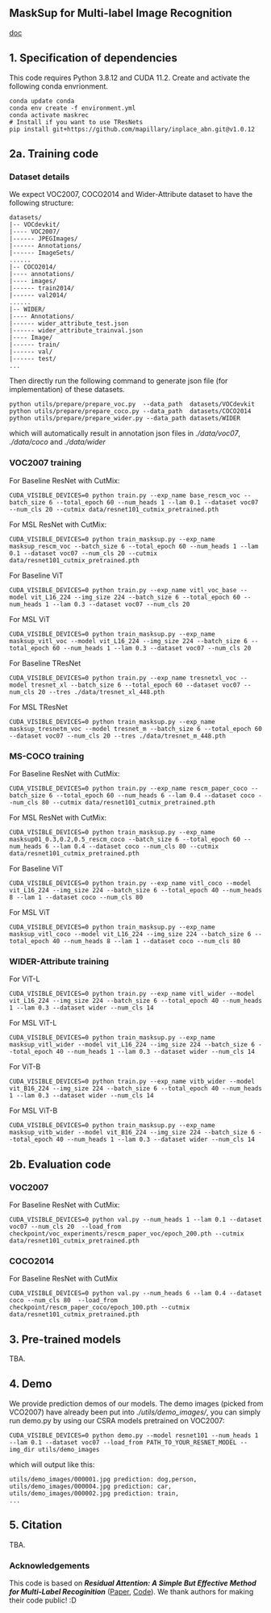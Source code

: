 ## MaskSup for Multi-label Image Recognition


[doc](https://docs.google.com/document/d/1yKBVNr90n2kipyQP4itzt3zvdUfGeSTm2qZ-MJNa8sg/edit?usp=sharing)


## 1. Specification of dependencies

This code requires Python 3.8.12 and CUDA 11.2. Create and activate the following conda envrionment.

```
conda update conda
conda env create -f environment.yml
conda activate maskrec
# Install if you want to use TResNets
pip install git+https://github.com/mapillary/inplace_abn.git@v1.0.12
```

## 2a. Training code

### Dataset details
We expect VOC2007, COCO2014 and Wider-Attribute dataset to have the following structure:
```
datasets/
|-- VOCdevkit/
|---- VOC2007/
|------ JPEGImages/
|------ Annotations/
|------ ImageSets/
......
|-- COCO2014/
|---- annotations/
|---- images/
|------ train2014/
|------ val2014/
......
|-- WIDER/
|---- Annotations/
|------ wider_attribute_test.json
|------ wider_attribute_trainval.json
|---- Image/
|------ train/
|------ val/
|------ test/
...
```
Then directly run the following command to generate json file (for implementation) of these datasets.

```shell
python utils/prepare/prepare_voc.py  --data_path  datasets/VOCdevkit
python utils/prepare/prepare_coco.py --data_path  datasets/COCO2014
python utils/prepare/prepare_wider.py --data_path datasets/WIDER
```
which will automatically result in annotation json files in *./data/voc07*, *./data/coco* and *./data/wider*

### VOC2007 training

For Baseline ResNet with CutMix:

```shell
CUDA_VISIBLE_DEVICES=0 python train.py --exp_name base_rescm_voc --batch_size 6 --total_epoch 60 --num_heads 1 --lam 0.1 --dataset voc07 --num_cls 20 --cutmix data/resnet101_cutmix_pretrained.pth
```

For MSL ResNet with CutMix: 

```shell
CUDA_VISIBLE_DEVICES=0 python train_masksup.py --exp_name masksup_rescm_voc --batch_size 6 --total_epoch 60 --num_heads 1 --lam 0.1 --dataset voc07 --num_cls 20 --cutmix data/resnet101_cutmix_pretrained.pth
```

For Baseline ViT
```
CUDA_VISIBLE_DEVICES=0 python train.py --exp_name vitl_voc_base --model vit_L16_224 --img_size 224 --batch_size 6 --total_epoch 60 --num_heads 1 --lam 0.3 --dataset voc07 --num_cls 20
```

For MSL ViT
```
CUDA_VISIBLE_DEVICES=0 python train_masksup.py --exp_name masksup_vitl_voc --model vit_L16_224 --img_size 224 --batch_size 6 --total_epoch 60 --num_heads 1 --lam 0.3 --dataset voc07 --num_cls 20
```

For Baseline TResNet

```
CUDA_VISIBLE_DEVICES=0 python train.py --exp_name tresnetxl_voc --model tresnet_xl --batch_size 6 --total_epoch 60 --dataset voc07 --num_cls 20 --tres ./data/tresnet_xl_448.pth
```

For MSL TResNet

```
CUDA_VISIBLE_DEVICES=0 python train_masksup.py --exp_name masksup_tresnetm_voc --model tresnet_m --batch_size 6 --total_epoch 60 --dataset voc07 --num_cls 20 --tres ./data/tresnet_m_448.pth
```

### MS-COCO training

For Baseline ResNet with CutMix:

```shell
CUDA_VISIBLE_DEVICES=0 python train.py --exp_name rescm_paper_coco --batch_size 6 --total_epoch 60 --num_heads 6 --lam 0.4 --dataset coco --num_cls 80 --cutmix data/resnet101_cutmix_pretrained.pth
```

For MSL ResNet with CutMix: 

```
CUDA_VISIBLE_DEVICES=0 python train_masksup.py --exp_name masksup01_0.3,0.2,0.5_rescm_coco --batch_size 6 --total_epoch 60 --num_heads 6 --lam 0.4 --dataset coco --num_cls 80 --cutmix data/resnet101_cutmix_pretrained.pth
```

For Baseline ViT
```
CUDA_VISIBLE_DEVICES=0 python train.py --exp_name vitl_coco --model vit_L16_224 --img_size 224 --batch_size 6 --total_epoch 40 --num_heads 8 --lam 1 --dataset coco --num_cls 80
```

For MSL ViT
```
CUDA_VISIBLE_DEVICES=0 python train_masksup.py --exp_name masksup_vitl_coco --model vit_L16_224 --img_size 224 --batch_size 6 --total_epoch 40 --num_heads 8 --lam 1 --dataset coco --num_cls 80
```
### WIDER-Attribute training

For ViT-L
```
CUDA_VISIBLE_DEVICES=0 python train.py --exp_name vitl_wider --model vit_L16_224 --img_size 224 --batch_size 6 --total_epoch 40 --num_heads 1 --lam 0.3 --dataset wider --num_cls 14
```

For MSL ViT-L
```
CUDA_VISIBLE_DEVICES=0 python train_masksup.py --exp_name masksup_vitl_wider --model vit_L16_224 --img_size 224 --batch_size 6 --total_epoch 40 --num_heads 1 --lam 0.3 --dataset wider --num_cls 14
```

For ViT-B
```
CUDA_VISIBLE_DEVICES=0 python train.py --exp_name vitb_wider --model vit_B16_224 --img_size 224 --batch_size 6 --total_epoch 40 --num_heads 1 --lam 0.3 --dataset wider --num_cls 14
```

For MSL ViT-B
```
CUDA_VISIBLE_DEVICES=0 python train_masksup.py --exp_name masksup_vitb_wider --model vit_B16_224 --img_size 224 --batch_size 6 --total_epoch 40 --num_heads 1 --lam 0.3 --dataset wider --num_cls 14
```

## 2b. Evaluation code

### VOC2007

For Baseline ResNet with CutMix:
```shell
CUDA_VISIBLE_DEVICES=0 python val.py --num_heads 1 --lam 0.1 --dataset voc07 --num_cls 20  --load_from checkpoint/voc_experiments/rescm_paper_voc/epoch_200.pth --cutmix data/resnet101_cutmix_pretrained.pth
```

### COCO2014

For Baseline ResNet with CutMix
```shell 
CUDA_VISIBLE_DEVICES=0 python val.py --num_heads 6 --lam 0.4 --dataset coco --num_cls 80  --load_from checkpoint/rescm_paper_coco/epoch_100.pth --cutmix data/resnet101_cutmix_pretrained.pth
```

## 3. Pre-trained models

TBA.

## 4. Demo

We provide prediction demos of our models. The demo images (picked from VCO2007) have already been put into *./utils/demo_images/*, you can simply run demo.py by using our CSRA models pretrained on VOC2007:
```shell
CUDA_VISIBLE_DEVICES=0 python demo.py --model resnet101 --num_heads 1 --lam 0.1 --dataset voc07 --load_from PATH_TO_YOUR_RESNET_MODEL --img_dir utils/demo_images
```
which will output like this:
```shell
utils/demo_images/000001.jpg prediction: dog,person,
utils/demo_images/000004.jpg prediction: car,
utils/demo_images/000002.jpg prediction: train,
...
```

## 5. Citation

TBA.

### Acknowledgements

This code is based on ***Residual Attention: A Simple But Effective Method for Multi-Label Recoginition*** ([Paper](https://arxiv.org/abs/2108.02456), [Code](https://github.com/Kevinz-code/CSRA)). We thank authors for making their code public! :D 

